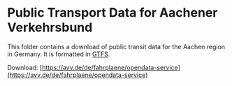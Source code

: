 # Public Transport Data for Aachener Verkehrsbund

This folder contains a download of public transit data for the Aachen region in Germany. It is formatted in [GTFS](https://developers.google.com/transit/gtfs).

Download:
[https://avv.de/de/fahrplaene/opendata-service](https://avv.de/de/fahrplaene/opendata-service)